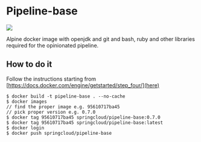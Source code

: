 # Pipeline-base

[![](https://images.microbadger.com/badges/image/springcloud/pipeline-base-git.svg)](https://microbadger.com/images/springcloud/pipeline-base "Get your own image badge on microbadger.com")

Alpine docker image with openjdk and git and bash, ruby and other libraries required
for the opinionated pipeline.

## How to do it

Follow the instructions starting from [https://docs.docker.com/engine/getstarted/step_four/](here)

```
$ docker build -t pipeline-base . --no-cache
$ docker images
// find the proper image e.g. 95610717ba45
// pick proper version e.g. 0.7.0
$ docker tag 95610717ba45 springcloud/pipeline-base:0.7.0
$ docker tag 95610717ba45 springcloud/pipeline-base:latest
$ docker login
$ docker push springcloud/pipeline-base
```
